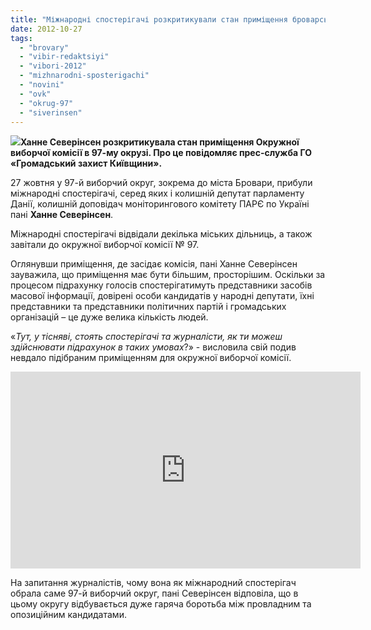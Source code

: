 ```yaml
---
title: "Міжнародні спостерігачі розкритикували стан приміщення броварської ОВК"
date: 2012-10-27
tags: 
  - "brovary"
  - "vibir-redaktsiyi"
  - "vibori-2012"
  - "mizhnarodni-sposterigachi"
  - "novini"
  - "ovk"
  - "okrug-97"
  - "siverinsen"
---
```


[![](https://mpz.brovary.org/wp-content/uploads/2012/10/764062.jpg)](https://mpz.brovary.org/wp-content/uploads/2012/10/764062.jpg)**Ханне Северінсен розкритикувала стан приміщення Окружної виборчої комісії в 97-му окрузі. Про це повідомляє прес-служба ГО «Громадський захист Київщини».**

27 жовтня у 97-й виборчий округ, зокрема до міста Бровари, прибули міжнародні спостерігачі, серед яких і колишній депутат парламенту Данії, колишній доповідач моніторингового комітету ПАРЄ по Україні пані **Ханне Северінсен**.

Міжнародні спостерігачі відвідали декілька міських дільниць, а також завітали до окружної виборчої комісії № 97.

Оглянувши приміщення, де засідає комісія, пані Ханне Северінсен зауважила, що приміщення має бути більшим, просторішим. Оскільки за процесом підрахунку голосів спостерігатимуть представники засобів масової інформації, довірені особи кандидатів у народні депутати, їхні представники та представники політичних партій і громадських організацій – це дуже велика кількість людей.

«_Тут, у тісняві, стоять спостерігачі та журналісти, як ти можеш здійснювати підрахунок в таких умовах_?» - висловила свій подив невдало підібраним приміщенням для окружної виборчої комісії.

<iframe src="http://www.youtube.com/embed/3kBDoCcH3Ig" frameborder="0" width="560" height="315"></iframe>

На запитання журналістів, чому вона як міжнародний спостерігач обрала саме 97-й виборчий округ, пані Северінсен відповіла, що в цьому округу відбувається дуже гаряча боротьба між провладним та опозиційним кандидатами.
